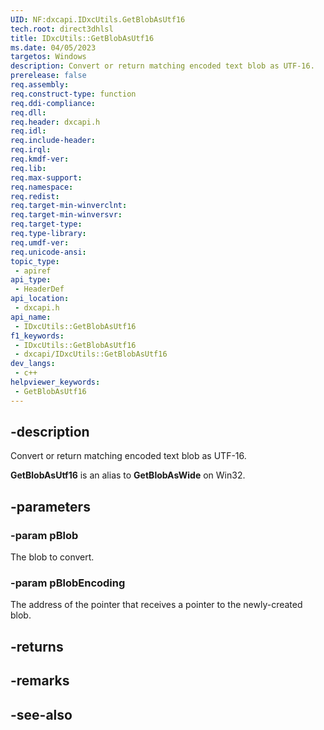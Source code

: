 ```yaml
---
UID: NF:dxcapi.IDxcUtils.GetBlobAsUtf16
tech.root: direct3dhlsl
title: IDxcUtils::GetBlobAsUtf16
ms.date: 04/05/2023
targetos: Windows
description: Convert or return matching encoded text blob as UTF-16.
prerelease: false
req.assembly: 
req.construct-type: function
req.ddi-compliance: 
req.dll: 
req.header: dxcapi.h
req.idl: 
req.include-header: 
req.irql: 
req.kmdf-ver: 
req.lib: 
req.max-support: 
req.namespace: 
req.redist: 
req.target-min-winverclnt: 
req.target-min-winversvr: 
req.target-type: 
req.type-library: 
req.umdf-ver: 
req.unicode-ansi: 
topic_type:
 - apiref
api_type:
 - HeaderDef
api_location:
 - dxcapi.h
api_name:
 - IDxcUtils::GetBlobAsUtf16
f1_keywords:
 - IDxcUtils::GetBlobAsUtf16
 - dxcapi/IDxcUtils::GetBlobAsUtf16
dev_langs:
 - c++
helpviewer_keywords:
 - GetBlobAsUtf16
---
```


## -description

Convert or return matching encoded text blob as UTF-16.

**GetBlobAsUtf16** is an alias to **GetBlobAsWide** on Win32.

## -parameters

### -param pBlob

The blob to convert.

### -param pBlobEncoding

The address of the pointer that receives a pointer to the newly-created blob.

## -returns

## -remarks

## -see-also
